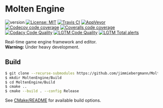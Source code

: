# Molten Engine
![version](https://img.shields.io/badge/Version-v0.1.0-blue) [![License: MIT](https://img.shields.io/badge/License-MIT-brightgreen.svg)](https://opensource.org/licenses/MIT) [![Travis CI](https://img.shields.io/travis/jimmiebergmann/MoltenEngine/master?label=Travis%20CI)](https://travis-ci.org/jimmiebergmann/MoltenEngine) [![AppVeyor](https://img.shields.io/appveyor/ci/jimmiebergmann/MoltenEngine/master?label=AppVeyor)](https://ci.appveyor.com/project/jimmiebergmann/MoltenEngine/branch/master) [![Codecov code coverage](https://img.shields.io/codecov/c/github/jimmiebergmann/MoltenEngine/master?label=Codecov)](https://codecov.io/gh/jimmiebergmann/MoltenEngine) [![Coveralls code coverage](https://img.shields.io/coveralls/github/jimmiebergmann/MoltenEngine/topic-ecs?label=Coveralls)](https://coveralls.io/github/jimmiebergmann/MoltenEngine?branch=master) [![Codacy Code Quality](https://app.codacy.com/project/badge/Grade/de11d71e399a4f6bb3e19c9cae6d8f95)](https://www.codacy.com/manual/jimmiebergmann/MoltenEngine?utm_source=github.com&amp;utm_medium=referral&amp;utm_content=jimmiebergmann/MoltenEngine&amp;utm_campaign=Badge_Grade) [![LGTM Code Quality](https://img.shields.io/lgtm/grade/cpp/github/jimmiebergmann/MoltenEngine?label=code%20quality&logo=lgtm&)](https://lgtm.com/projects/g/jimmiebergmann/MoltenEngine/) [![LGTM Total alerts](https://img.shields.io/lgtm/alerts/g/jimmiebergmann/MoltenEngine.svg?logo=lgtm&logoWidth=18)](https://lgtm.com/projects/g/jimmiebergmann/MoltenEngine/alerts/)

Real-time game engine framework and editor.  
**Warning:** Under heavy development.

## Build
```sh
$ git clone --recurse-submodules https://github.com/jimmiebergmann/MoltenEngine.git
$ mkdir MoltenEngine/Build
$ cd MoltenEngine/Build
$ cmake ..
$ cmake --build . --config Release
```
See [CMake/README](https://github.com/jimmiebergmann/MoltenEngine/blob/master/CMake/CMake.md) for available build options.